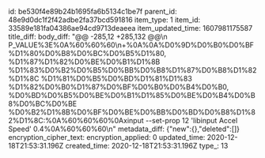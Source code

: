 id: be530f4e89b24b1695fa6b5134c1be7f
parent_id: 48e9d0dc1f2f42adbe2fa37bcd591816
item_type: 1
item_id: 33589e181fa04386ae94cd9713deaeea
item_updated_time: 1607981175587
title_diff: 
body_diff: "@@ -285,12 +285,132 @@\n P_VALUE%3E%0A%60%60%60\n+%0A%0A%D0%9D%D0%B0%D0%BF%D1%80%D0%B8%D0%BC%D0%B5%D1%80, %D1%87%D1%82%D0%BE%D0%B1%D1%8B %D1%83%D0%B2%D0%B5%D0%BB%D0%B8%D1%87%D0%B8%D1%82%D1%8C %D1%81%D0%B5%D0%BD%D1%81%D1%83 %D1%82%D0%B0%D1%87%D0%BF%D0%B0%D0%B4%D0%B0, %D0%BD%D0%B5%D0%BE%D0%B1%D1%85%D0%BE%D0%B4%D0%B8%D0%BC%D0%BE %D0%B2%D1%8B%D0%BF%D0%BE%D0%BB%D0%BD%D0%B8%D1%82%D1%8C:%0A%60%60%60%0Axinput --set-prop 12 'libinput Accel Speed' 0.4%0A%60%60%60\n"
metadata_diff: {"new":{},"deleted":[]}
encryption_cipher_text: 
encryption_applied: 0
updated_time: 2020-12-18T21:53:31.196Z
created_time: 2020-12-18T21:53:31.196Z
type_: 13